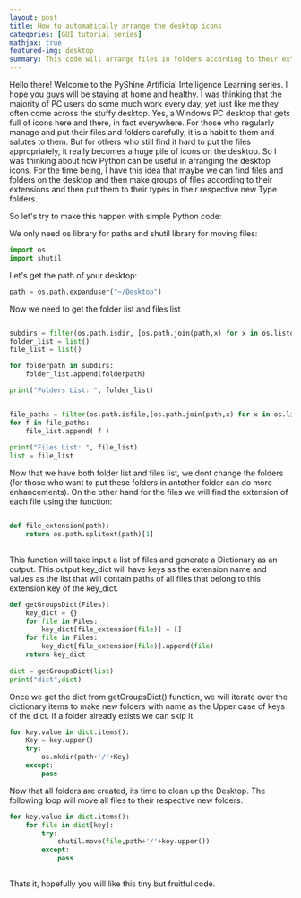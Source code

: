 ```yaml
---
layout: post
title: How to automatically arrange the desktop icons
categories: [GUI tutorial series]
mathjax: true
featured-img: desktop
summary: This code will arrange files in folders according to their extension to keep windows desktop nice and tidy
---
```



Hello there! Welcome to the PyShine Artificial Intelligence Learning series. I hope you guys will be staying at home and healthy. I was thinking that the majority of PC users do some much work every day, yet just like me they often come across the stuffy desktop. Yes, a Windows PC desktop that gets full of icons here and there, in fact everywhere. For those who regularly manage and put their files and folders carefully, it is a habit to them and salutes to them. But for others who still find it hard to put the files appropriately, it really becomes a huge pile of icons on the desktop. So I was thinking about how Python can be useful in arranging the desktop icons. For the time being, I have this idea that maybe we can find files and folders on the desktop and then make groups of files according to their extensions and then put them to their types in their respective new Type folders.

So let's try to make this happen with simple Python code:

We only need os library for paths and shutil library for moving files:

```python 
import os
import shutil
```
Let's get the path of your desktop:

```python 
path = os.path.expanduser("~/Desktop")
```
Now we need to get the folder list and files list

```python 

subdirs = filter(os.path.isdir, [os.path.join(path,x) for x in os.listdir(path)])
folder_list = list()
file_list = list()

for folderpath in subdirs:
	folder_list.append(folderpath)

print("Folders List: ", folder_list)


file_paths = filter(os.path.isfile,[os.path.join(path,x) for x in os.listdir(path)])
for f in file_paths:
	file_list.append( f )
	
print("Files List: ", file_list)
list = file_list


```
Now that we have both folder list and files list, we dont change the folders (for those who want to put these folders in antother folder can do more enhancements). On the other hand for the files we will find the extension of each file using the function:

```python

def file_extension(path): 
	return os.path.splitext(path)[1] 
	

```
This function will take input a list of files and generate a Dictionary as an output. This output key_dict will have keys as the extension name and values as the list that will contain paths of all files that belong to this extension key of the key_dict.

```python
def getGroupsDict(Files):
	key_dict = {}
	for file in Files:
		key_dict[file_extension(file)] = []
	for file in Files:
		key_dict[file_extension(file)].append(file)
	return key_dict
	
dict = getGroupsDict(list)
print("dict",dict)
```
Once we get the dict from getGroupsDict() function, we will iterate over the dictionary items to make new folders with name as the Upper case of keys of the dict. If a folder already exists we can skip it.

```python
for key,value in dict.items():
	Key = key.upper()
	try:
		os.mkdir(path+'/'+Key)
	except:
		pass
```
Now that all folders are created, its time to clean up the Desktop. The following loop will move all files to their respective new folders.

```python
for key,value in dict.items():
	for file in dict[key]:
		try:
			shutil.move(file,path+'/'+key.upper()) 
		except:
			pass
		


```
Thats it, hopefully you will like this tiny but fruitful code. 








	
